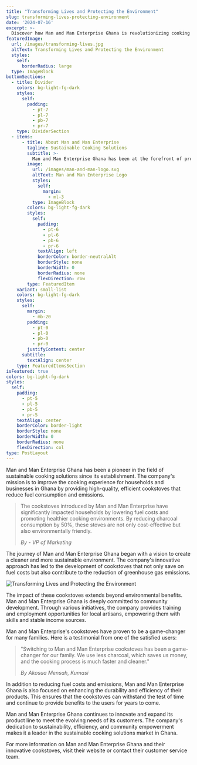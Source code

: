 ```yaml
---
title: "Transforming Lives and Protecting the Environment"
slug: transforming-lives-protecting-environment
date: '2024-07-16'
excerpt: >-
  Discover how Man and Man Enterprise Ghana is revolutionizing cooking practices, reducing environmental impact, and empowering communities through innovative and sustainable solutions.
featuredImage:
  url: /images/transforming-lives.jpg
  altText: Transforming Lives and Protecting the Environment
  styles:
    self:
      borderRadius: large
  type: ImageBlock
bottomSections:
  - title: Divider
    colors: bg-light-fg-dark
    styles:
      self:
        padding:
          - pt-7
          - pl-7
          - pb-7
          - pr-7
    type: DividerSection
  - items:
      - title: About Man and Man Enterprise
        tagline: Sustainable Cooking Solutions
        subtitle: >-
          Man and Man Enterprise Ghana has been at the forefront of promoting sustainable cooking solutions since its inception. With a focus on efficiency and environmental impact, the company has introduced innovative cookstoves that significantly reduce fuel consumption and emissions.
        image:
          url: /images/man-and-man-logo.svg
          altText: Man and Man Enterprise Logo
          styles:
            self:
              margin:
                - ml-3
          type: ImageBlock
        colors: bg-light-fg-dark
        styles:
          self:
            padding:
              - pt-6
              - pl-6
              - pb-6
              - pr-6
            textAlign: left
            borderColor: border-neutralAlt
            borderStyle: none
            borderWidth: 0
            borderRadius: none
            flexDirection: row
        type: FeaturedItem
    variant: small-list
    colors: bg-light-fg-dark
    styles:
      self:
        margin:
          - mb-20
        padding:
          - pt-0
          - pl-0
          - pb-0
          - pr-0
        justifyContent: center
      subtitle:
        textAlign: center
    type: FeaturedItemsSection
isFeatured: true
colors: bg-light-fg-dark
styles:
  self:
    padding:
      - pt-5
      - pl-5
      - pb-5
      - pr-5
    textAlign: center
    borderColor: border-light
    borderStyle: none
    borderWidth: 0
    borderRadius: none
    flexDirection: col
type: PostLayout
---
```


Man and Man Enterprise Ghana has been a pioneer in the field of sustainable cooking solutions since its establishment. The company's mission is to improve the cooking experience for households and businesses in Ghana by providing high-quality, efficient cookstoves that reduce fuel consumption and emissions.

> The cookstoves introduced by Man and Man Enterprise have significantly impacted households by lowering fuel costs and promoting healthier cooking environments. By reducing charcoal consumption by 50%, these stoves are not only cost-effective but also environmentally friendly.
>
> _By - VP of Marketing_

The journey of Man and Man Enterprise Ghana began with a vision to create a cleaner and more sustainable environment. The company's innovative approach has led to the development of cookstoves that not only save on fuel costs but also contribute to the reduction of greenhouse gas emissions.

![Transforming Lives and Protecting the Environment](/images/transforming-lives.jpg)

The impact of these cookstoves extends beyond environmental benefits. Man and Man Enterprise Ghana is deeply committed to community development. Through various initiatives, the company provides training and employment opportunities for local artisans, empowering them with skills and stable income sources.

Man and Man Enterprise's cookstoves have proven to be a game-changer for many families. Here is a testimonial from one of the satisfied users:

> "Switching to Man and Man Enterprise cookstoves has been a game-changer for our family. We use less charcoal, which saves us money, and the cooking process is much faster and cleaner."
>
> _By Akosua Mensah, Kumasi_

In addition to reducing fuel costs and emissions, Man and Man Enterprise Ghana is also focused on enhancing the durability and efficiency of their products. This ensures that the cookstoves can withstand the test of time and continue to provide benefits to the users for years to come.

Man and Man Enterprise Ghana continues to innovate and expand its product line to meet the evolving needs of its customers. The company's dedication to sustainability, efficiency, and community empowerment makes it a leader in the sustainable cooking solutions market in Ghana.

For more information on Man and Man Enterprise Ghana and their innovative cookstoves, visit their website or contact their customer service team.
